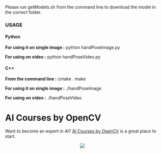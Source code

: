 Please run getModels.sh from the command line to download the model in the correct folder.

### USAGE

#### Python
**For using it on single image :**
python handPoseImage.py

**For using on video :**
python handPoseVideo.py

#### C++
**From the command line :**
cmake .
make

**For using it on single image :**
./handPoseImage

**For using on video :**
./handPoseVideo


# AI Courses by OpenCV

Want to become an expert in AI? [AI Courses by OpenCV](https://opencv.org/courses/) is a great place to start. 

<a href="https://opencv.org/courses/">
<p align="center"> 
<img src="https://www.learnopencv.com/wp-content/uploads/2020/04/AI-Courses-By-OpenCV-Github.png">
</p>
</a>
